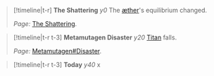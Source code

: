 > [!timeline|t-r] **The Shattering** *y0*
> The [æther](<../Æther/Æther.md>)'s equilibrium changed.
> 
> *Page:* [The Shattering](<./The Shattering.md>).

> [!timeline|t-r t-3] **Metamutagen Disaster** *y20*
> [Titan](<../Locations/Eastern Citadels/Titan.md>) falls.
> 
> *Page:* [Metamutagen#Disaster](<../Technology/Metamutagen.md#Disaster>).

> [!timeline|t-r t-3] **Today** *y40*
> x